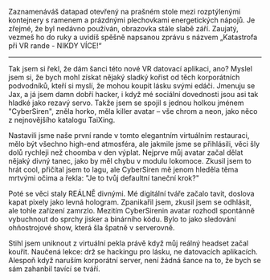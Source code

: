 Zaznamenáváš datapad otevřený na prašném stole mezi rozptýlenými kontejnery s ramenem a prázdnými plechovkami energetických nápojů. Je zřejmé, že byl nedávno používán, obrazovka stále slabě září. Zaujatý, vezmeš ho do ruky a uvidíš spěšně napsanou zprávu s názvem „Katastrofa při VR rande - NIKDY VÍCE!“

---

Tak jsem si řekl, že dám šanci této nové VR datovací aplikaci, ano? Myslel jsem si, že bych mohl získat nějaký sladký kořist od těch korporátních podvodníků, kteří si myslí, že mohou koupit lásku svými edáči. Jmenuju se Jax, a já jsem damn dobří hacker, i když mé sociální dovednosti jsou asi tak hladké jako rezavý servo. Takže jsem se spojil s jednou holkou jménem "CyberSiren", zněla horko, měla killer avatar – vše chrom a neon, jako něco z nejnovějšího katalogu TaiXing.

Nastavili jsme naše první rande v tomto elegantním virtuálním restauraci, mělo být všechno high-end atmosféra, ale jakmile jsme se přihlásili, věci šly dolů rychleji než choomba v den výplat. Nejprve můj avatar začal dělat nějaký divný tanec, jako by měl chybu v modulu lokomoce. Zkusil jsem to hrát cool, přičítal jsem to lagu, ale CyberSiren mě jenom hleděla těma mrtvými očima a řekla: "Je to tvůj defaultní taneční krok?"

Poté se věci staly REÁLNĚ divnými. Mé digitální tváře začalo tavit, doslova kapat pixely jako levná hologram. Zpanikařil jsem, zkusil jsem se odhlásit, ale tohle zařízení zamrzlo. Mezitím CyberSirenin avatar rozhodl spontánně vybuchnout do sprchy jisker a binárního kódu. Bylo to jako sledování ohňostrojové show, která šla špatně v serverovně.

Stihl jsem uniknout z virtuální pekla právě když můj reálný headset začal kouřit. Naučená lekce: drž se hackingu pro lásku, ne datovacích aplikacích. Alespoň když naruším korporátní server, není žádná šance na to, že bych se sám zahanbil tavící se tváří.
